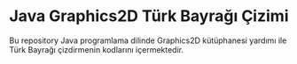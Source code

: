 # Java Graphics2D Türk Bayrağı Çizimi
Bu repository Java programlama dilinde Graphics2D kütüphanesi yardımı ile Türk Bayrağı çizdirmenin kodlarını içermektedir.
